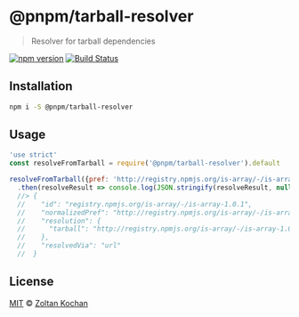 # @pnpm/tarball-resolver

> Resolver for tarball dependencies

<!--@shields('npm', 'travis')-->
[![npm version](https://img.shields.io/npm/v/@pnpm/tarball-resolver.svg)](https://www.npmjs.com/package/@pnpm/tarball-resolver) [![Build Status](https://img.shields.io/travis/pnpm/tarball-resolver/master.svg)](https://travis-ci.org/pnpm/tarball-resolver)
<!--/@-->

## Installation

```sh
npm i -S @pnpm/tarball-resolver
```

## Usage

<!--@example('./example.js')-->
```js
'use strict'
const resolveFromTarball = require('@pnpm/tarball-resolver').default

resolveFromTarball({pref: 'http://registry.npmjs.org/is-array/-/is-array-1.0.1.tgz'})
  .then(resolveResult => console.log(JSON.stringify(resolveResult, null, 2)))
  //> {
  //    "id": "registry.npmjs.org/is-array/-/is-array-1.0.1",
  //    "normalizedPref": "http://registry.npmjs.org/is-array/-/is-array-1.0.1.tgz",
  //    "resolution": {
  //      "tarball": "http://registry.npmjs.org/is-array/-/is-array-1.0.1.tgz"
  //    },
  //    "resolvedVia": "url"
  //  }
```
<!--/@-->

## License

[MIT](./LICENSE) © [Zoltan Kochan](https://www.kochan.io/)
